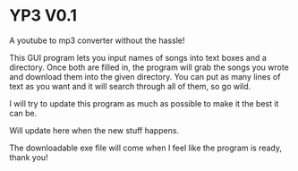 # YP3 V0.1
A youtube to mp3 converter without the hassle!

This GUI program lets you input names of songs into text boxes and a directory. Once both are filled in, the program will grab the songs you wrote and download them into the given directory.
You can put as many lines of text as you want and it will search through all of them, so go wild.

I will try to update this program as much as possible to make it the best it can be.

Will update here when the new stuff happens.

The downloadable exe file will come when I feel like the program is ready, thank you!
